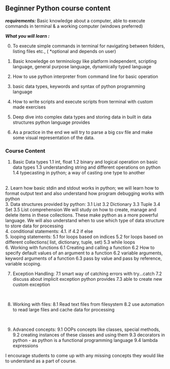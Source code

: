 
## Beginner Python course content

_**requirements:**_ Basic knowledge about a computer, able to execute commands in terminal & a working computer (windows preferred)

_**What you will learn :**_

0. To execute simple commands in terminal for navigating between folders, listing files etc., ( *optional and depends on user)

1. Basic knowledge on terminology like platform independent, scripting language, general purpose language, dynamically typed language

2. How to use python interpreter from command line for basic operation

3. basic data types, keywords and syntax of python programming language

4. How to write scripts and execute scripts from terminal with custom made exercises

5. Deep dive into complex data types and storing data in built in data structures python language provides

6. As a practice in the end we will try to parse a big csv file and make some visual representation of the data.


### Course Content
1. Basic Data types
    1.1 int, float
    1.2 binary and logical operation on basic data types
    1.3 understanding string and different operations on python
    1.4 typecasting in python; a way of casting one type to another
<br />
2. Learn how basic stdin and stdout works in python; we will learn how to format output text and also understand how program debugging works with python
<br >
3. Data structures provided by python:
    3.1 List
    3.2 Dictionary
    3.3 Tuple
    3.4 Set
    3.5 List comprehension
We will study on how to create, manage and delete items in these collections. These make python as a more powerful language. 
We will also understand when to use which type of data structure to store data for processing
<br />
4. conditional statements:
    4.1. if
    4.2 if else
<br />
5. looping statements:
    5.1 for loops based on indices
    5.2 for loops based on different collections( list, dictionary, tuple, set)
    5.3 while loops
<br />
6. Working with functions
    6.1 Creating and calling a function
    6.2 How to specify default values of an argument to a function
    6.2 variable arguments, keyword arguments of a function
    6.3 pass by value and pass by reference, variable scoping.

<br />

7. Exception Handling:
    7.1 smart way of catching errors with try...catch
    7.2 discuss about implicit exception python provides
    7.3 able to create new custom exception

<br />

8. Working with files:
    8.1 Read text files from filesystem
    8.2 use automation to read large files and cache data for processing

<br />

9. Advanced concepts:
    9.1 OOPs concepts like classes, special methods, 
    9.2 creating instances of these classes and using them
    9.3 decorators in python - as python is a functional programming language
    9.4 lambda expressions
 

 I encourage students to come up with any missing concepts they would like to understand as a part of course.

 